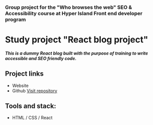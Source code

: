 ### Group project for the "Who browses the web" SEO & Accessibility course at Hyper Island Front end developer program

# Study project "React blog project"

***This is a dummy React blog built with the purpose of training to write accessible and SEO friendly code.***

## Project links
* Website 
* Github [Visit repository](https://github.com/marianordqvist/React-blog-project)

## Tools and stack: 
* HTML / CSS / React 
